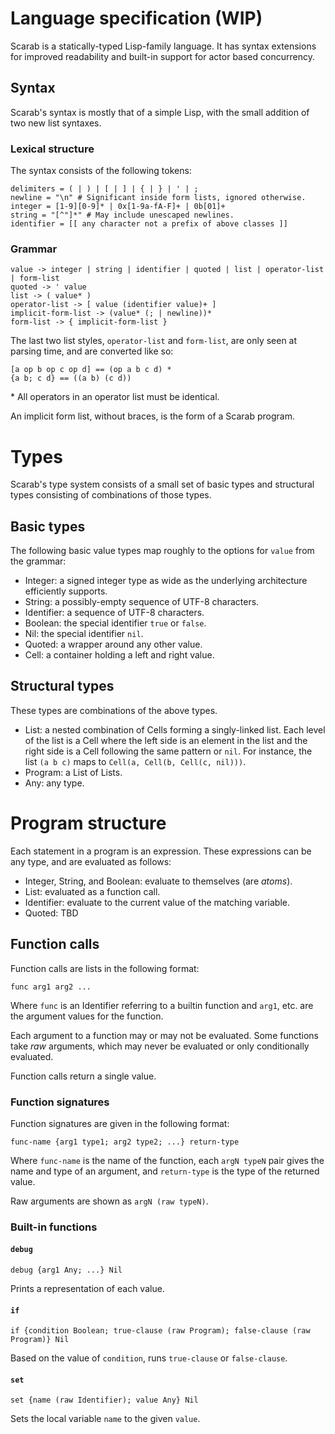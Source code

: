# Language specification (WIP)

Scarab is a statically-typed Lisp-family language. It has syntax extensions for improved readability and built-in support for actor based concurrency.

## Syntax

Scarab's syntax is mostly that of a simple Lisp, with the small addition of two new list syntaxes.

### Lexical structure

The syntax consists of the following tokens:

```
delimiters = ( | ) | [ | ] | { | } | ' | ;
newline = "\n" # Significant inside form lists, ignored otherwise.
integer = [1-9][0-9]* | 0x[1-9a-fA-F]+ | 0b[01]+
string = "[^"]*" # May include unescaped newlines.
identifier = [[ any character not a prefix of above classes ]]
```

### Grammar

```
value -> integer | string | identifier | quoted | list | operator-list | form-list
quoted -> ' value
list -> ( value* )
operator-list -> [ value (identifier value)+ ]
implicit-form-list -> (value* (; | newline))*
form-list -> { implicit-form-list }
```

The last two list styles, `operator-list` and `form-list`, are only seen at parsing time, and are converted like so:

```
[a op b op c op d] == (op a b c d) *
{a b; c d} == ((a b) (c d))
```

\* All operators in an operator list must be identical.

An implicit form list, without braces, is the form of a Scarab program.

# Types

Scarab's type system consists of a small set of basic types and structural types consisting of combinations of those types.

## Basic types

The following basic value types map roughly to the options for `value` from the grammar:

* Integer: a signed integer type as wide as the underlying architecture efficiently supports.
* String: a possibly-empty sequence of UTF-8 characters.
* Identifier: a sequence of UTF-8 characters.
* Boolean: the special identifier `true` or `false`.
* Nil: the special identifier `nil`.
* Quoted: a wrapper around any other value.
* Cell: a container holding a left and right value.

## Structural types

These types are combinations of the above types.

* List: a nested combination of Cells forming a singly-linked list. Each level of the list is a Cell where the left side is an element in the list and the right side is a Cell following the same pattern or `nil`. For instance, the list `(a b c)` maps to `Cell(a, Cell(b, Cell(c, nil)))`.
* Program: a List of Lists.
* Any: any type.

# Program structure

Each statement in a program is an expression. These expressions can be any type, and are evaluated as follows:

* Integer, String, and Boolean: evaluate to themselves (are _atoms_).
* List: evaluated as a function call.
* Identifier: evaluate to the current value of the matching variable.
* Quoted: TBD

## Function calls

Function calls are lists in the following format:

```
func arg1 arg2 ...
```

Where `func` is an Identifier referring to a builtin function and `arg1`, etc. are the argument
values for the function.

Each argument to a function may or may not be evaluated. Some functions take _raw_ arguments, which
may never be evaluated or only conditionally evaluated.

Function calls return a single value.

### Function signatures

Function signatures are given in the following format:

```
func-name {arg1 type1; arg2 type2; ...} return-type
```

Where `func-name` is the name of the function, each `argN typeN` pair gives the name and type of an
argument, and `return-type` is the type of the returned value.

Raw arguments are shown as `argN (raw typeN)`.

### Built-in functions

#### `debug`

`debug {arg1 Any; ...} Nil`

Prints a representation of each value.

#### `if`

`if {condition Boolean; true-clause (raw Program); false-clause (raw Program)} Nil`

Based on the value of `condition`, runs `true-clause` or `false-clause`.

#### `set`

`set {name (raw Identifier); value Any} Nil`

Sets the local variable `name` to the given `value`.
